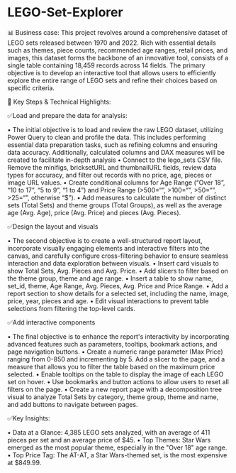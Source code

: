 # LEGO-Set-Explorer
📊 Business case: This project revolves around a comprehensive dataset of LEGO sets released between 1970 and 2022. Rich with essential details such as themes, piece counts, recommended age ranges, retail prices, and images, this dataset forms the backbone of an innovative tool, consists of a single table containing 18,459 records across 14 fields. The primary objective is to develop an interactive tool that allows users to efficiently explore the entire range of LEGO sets and refine their choices based on specific criteria.

🔹 Key Steps & Technical Highlights: 

✅Load and prepare the data for analysis:

•	The initial objective is to load and review the raw LEGO dataset, utilizing Power Query to clean and profile the data. This includes performing essential data preparation tasks, such as refining columns and ensuring data accuracy. Additionally, calculated columns and DAX measures will be created to facilitate in-depth analysis
•	Connect to the lego_sets CSV file. Remove the minifigs, bricksetURL and thumbnailURL fields, review data types for accuracy, and filter out records with no price, age, pieces or image URL values.
•	Create conditional columns for Age Range (“Over 18”, “10 to 17”, “5 to 9”, “1 to 4”) and Price Range (>$500 = “$”, >$100 = “$”, >$50 = “$”, >$25 = “$”, otherwise “$”).
•	Add measures to calculate the number of distinct sets (Total Sets) and theme groups (Total Groups), as well as the average age (Avg. Age), price (Avg. Price) and pieces (Avg. Pieces).

✅Design the layout and visuals

•	The second objective is to create a well-structured report layout, incorporate visually engaging elements and interactive filters into the canvas, and carefully configure cross-filtering behavior to ensure seamless interaction and data exploration between visuals.
•	Insert card visuals to show Total Sets, Avg. Pieces and Avg. Price.
•	Add slicers to filter based on the theme group, theme and age range.
•	Insert a table to show name, set_id, theme, Age Range, Avg. Pieces, Avg. Price and Price Range.
•	Add a report section to show details for a selected set, including the name, image, price, year, pieces and age.
•	Edit visual interactions to prevent table selections from filtering the top-level cards.

✅Add interactive components

•	The final objective is to enhance the report's interactivity by incorporating advanced features such as parameters, tooltips, bookmark actions, and page navigation buttons.
•	Create a numeric range parameter (Max Price) ranging from 0-850 and incrementing by 5. Add a slicer to the page, and a measure that allows you to filter the table based on the maximum price selected.
•	Enable tooltips on the table to display the image of each LEGO set on hover.
•	Use bookmarks and button actions to allow users to reset all filters on the page.
•	Create a new report page with a decomposition tree visual to analyze Total Sets by category, theme group, theme and name, and add buttons to navigate between pages.

✅Key Insights: 

•	Data at a Glance: 4,385 LEGO sets analyzed, with an average of 411 pieces per set and an average price of $45.
•	Top Themes: Star Wars emerged as the most popular theme, especially in the "Over 18" age range.
•	Top Price Tag: The AT-AT, a Star Wars-themed set, is the most expensive at $849.99.
